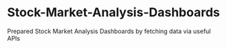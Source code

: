 # Stock-Market-Analysis-Dashboards
Prepared Stock Market Analysis Dashboards by fetching data via useful APIs
